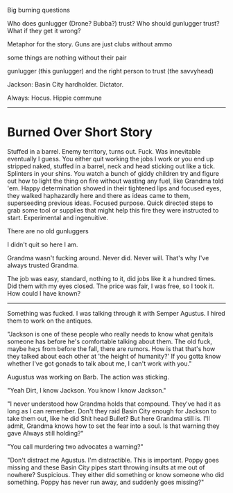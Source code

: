 Big burning questions

Who does gunlugger (Drone? Bubba?) trust?
Who should gunlugger trust?
What if they get it wrong?

Metaphor for the story. Guns are just clubs without ammo

some things are nothing without their pair

gunlugger (this gunlugger) and the right person to trust (the savvyhead)

Jackson: Basin City hardholder. Dictator.

Always: Hocus. Hippie commune

---

# Burned Over Short Story

Stuffed in a barrel. Enemy territory, turns out. Fuck. Was innevitable
eventually I guess. You either quit working the jobs I work or you end
up stripped naked, stuffed in a barrel, neck and head sticking out
like a tick. Splinters in your shins. You watch a bunch of giddy
children try and figure out how to light the thing on fire without
wasting any fuel, like Grandma told 'em. Happy determination showed in
their tightened lips and focused eyes, they walked haphazardly here
and there as ideas came to them, superseeding previous ideas. Focused
purpose. Quick directed steps to grab some tool or supplies that might
help this fire they were instructed to start. Experimental and
ingenuitive.

There are
no old gunluggers

I didn't quit so here I am.

Grandma wasn't fucking around. Never did. Never will. That's why I've
always trusted Grandma.

The job was easy, standard, nothing to it, did jobs like it a hundred
times. Did them with my eyes closed. The price was fair, I was free,
so I took it. How could I have known?

---

Something was fucked. I was talking through it with Semper Agustus. I
hired them to work on the antiques.

"Jackson is one of these people who really needs to know what genitals
someone has before he's comfortable talking about them. The old fuck,
maybe he;s from before the fall, there are rumors. How is that that's
how they talked about each other at 'the height of humanity?' If you
gotta know whether I've got gonads to talk about me, I can't work with
you."

Augustus was working on Barb. The action was sticking.

"Yeah Dirt, I know Jackson. You know I know Jackson."

"I never understood how Grandma holds that compound. They've had it as
long as I can remember. Don't they raid Basin City enough for Jackson
to take them out, like he did Shit head Bullet? But here Grandma still
is. I'll admit, Grandma knows how to set the fear into a soul. Is that
warning they gave Always still holding?"

"You call murdering two advocates a warning?"

"Don't distract me Agustus. I'm distractible. This is important. Poppy
goes missing and these Basin City pipes start throwing insults at me
out of nowhere? Suspicious. They either did something or know someone
who did something. Poppy has never run away, and suddenly goes
missing?"
